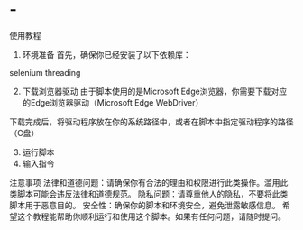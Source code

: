 # -
  使用教程
1. 环境准备
首先，确保你已经安装了以下依赖库：

selenium
threading

2. 下载浏览器驱动
由于脚本使用的是Microsoft Edge浏览器，你需要下载对应的Edge浏览器驱动（Microsoft Edge WebDriver）

下载完成后，将驱动程序放在你的系统路径中，或者在脚本中指定驱动程序的路径（C盘）

3. 运行脚本
4. 输入指令

注意事项
法律和道德问题：请确保你有合法的理由和权限进行此类操作。滥用此类脚本可能会违反法律和道德规范。
隐私问题：请尊重他人的隐私，不要将此类脚本用于恶意目的。
安全性：确保你的脚本和环境安全，避免泄露敏感信息。
希望这个教程能帮助你顺利运行和使用这个脚本。如果有任何问题，请随时提问。
